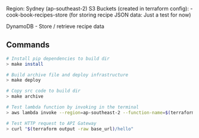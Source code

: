 Region: Sydney (ap-southeast-2)
S3 Buckets (created in terraform config):
    - cook-book-recipes-store (for storing recipe JSON data: Just a test for now)

DynamoDB
    - Store / retrieve recipe data

## Commands
```bash
# Install pip dependencies to build dir
> make install

# Build archive file and deploy infrastructure
> make deploy

# Copy src code to build dir
> make archive

# Test lambda function by invoking in the terminal
> aws lambda invoke --region=ap-southeast-2 --function-name=$(terraform output -raw function_name) response.json

# Test HTTP request to API Gateway
> curl "$(terraform output -raw base_url)/hello" 
```
